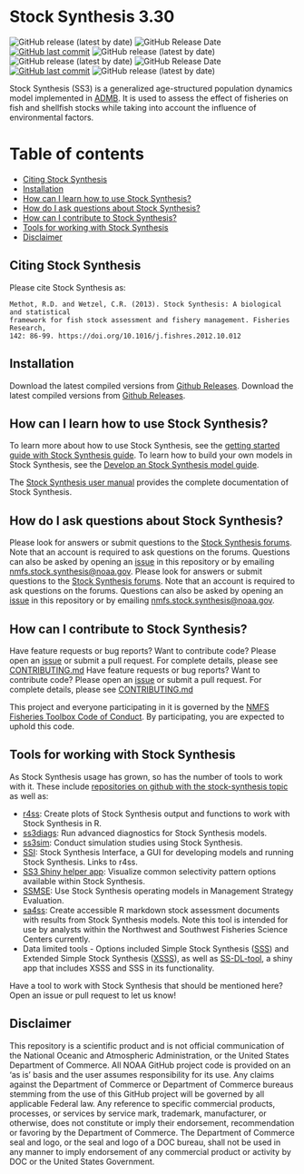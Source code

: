 # Stock Synthesis 3.30
![GitHub release (latest by date)](https://img.shields.io/github/v/release/nmfs-ost/ss3-source-code)
![GitHub Release Date](https://img.shields.io/github/release-date/nmfs-ost/ss3-source-code)
[![GitHub last commit](https://img.shields.io/github/last-commit/nmfs-ost/ss3-source-code)](https://github.com/nmfs-ost/ss3-source-code/commits/main)
![GitHub release (latest by date)](https://img.shields.io/github/downloads/nmfs-ost/ss3-source-code/latest/total)
![GitHub release (latest by date)](https://img.shields.io/github/v/release/nmfs-ost/ss3-source-code)
![GitHub Release Date](https://img.shields.io/github/release-date/nmfs-ost/ss3-source-code)
[![GitHub last commit](https://img.shields.io/github/last-commit/nmfs-ost/ss3-source-code)](https://github.com/nmfs-ost/ss3-source-code/commits/main)
![GitHub release (latest by date)](https://img.shields.io/github/downloads/nmfs-ost/ss3-source-code/latest/total)

Stock Synthesis (SS3) is a generalized age-structured population dynamics model implemented in [ADMB](http://www.admb-project.org/). It is used to assess the effect of fisheries on fish and shellfish stocks while taking into account the influence of environmental factors.

# Table of contents
-   [Citing Stock Synthesis](#citing-stock-synthesis)
-   [Installation](#installation)
-   [How can I learn how to use Stock Synthesis?](#how-can-i-learn-how-to-use-stock-synthesis)
-   [How do I ask questions about Stock Synthesis?](#how-do-i-ask-questions-about-stock-synthesis)
-   [How can I contribute to Stock Synthesis?](#how-can-i-contribute-to-stock-synthesis)
-   [Tools for working with Stock Synthesis](#tools-for-working-with-stock-synthesis)
-   [Disclaimer](#disclaimer)


## Citing Stock Synthesis

Please cite Stock Synthesis as:

```
Methot, R.D. and Wetzel, C.R. (2013). Stock Synthesis: A biological and statistical
framework for fish stock assessment and fishery management. Fisheries Research, 
142: 86-99. https://doi.org/10.1016/j.fishres.2012.10.012
```

## Installation

Download the latest compiled versions from [Github Releases](https://github.com/nmfs-ost/ss3-source-code/releases).
Download the latest compiled versions from [Github Releases](https://github.com/nmfs-ost/ss3-source-code/releases).

## How can I learn how to use Stock Synthesis?

To learn more about how to use Stock Synthesis, see the [getting started guide with Stock Synthesis guide](https://nmfs-ost.github.io/ss3-doc/Getting_Started_SS3.html). To learn how to build your own models in Stock Synthesis, see the [Develop an Stock Synthesis model guide](https://nmfs-ost.github.io/ss3-doc/ss3_model_tips.html).

The [Stock Synthesis user manual](https://nmfs-ost.github.io/doc/SS330_User_Manual_release.html) provides the complete documentation of Stock Synthesis.

## How do I ask questions about Stock Synthesis?

Please look for answers or submit questions to the [Stock Synthesis forums](https://vlab.noaa.gov/web/stock-synthesis/public-forums). Note that an account is required to ask questions on the forums. Questions can also be asked by opening an [issue](https://github.com/nmfs-ost/ss3-source-code/issues) in this repository or by emailing nmfs.stock.synthesis@noaa.gov.
Please look for answers or submit questions to the [Stock Synthesis forums](https://vlab.noaa.gov/web/stock-synthesis/public-forums). Note that an account is required to ask questions on the forums. Questions can also be asked by opening an [issue](https://github.com/nmfs-ost/ss3-source-code/issues) in this repository or by emailing nmfs.stock.synthesis@noaa.gov.

## How can I contribute to Stock Synthesis?

Have feature requests or bug reports? Want to contribute code? Please open an [issue](https://github.com/nmfs-ost/ss3-source-code/issues) or submit a pull request. For complete details, please see [CONTRIBUTING.md](CONTRIBUTING.md)
Have feature requests or bug reports? Want to contribute code? Please open an [issue](https://github.com/nmfs-ost/ss3-source-code/issues) or submit a pull request. For complete details, please see [CONTRIBUTING.md](CONTRIBUTING.md)

This project and everyone participating in it is governed by the [NMFS Fisheries Toolbox Code of Conduct](https://github.com/nmfs-fish-tools/Resources/blob/master/CODE_OF_CONDUCT.md). By participating, you are expected to uphold this code.

## Tools for working with Stock Synthesis

As Stock Synthesis usage has grown, so has the number of tools to work with it. These include [repositories on github with the stock-synthesis topic](https://github.com/topics/stock-synthesis) as well as:

- [r4ss](https://github.com/r4ss/r4ss): Create plots of Stock Synthesis output and functions to work with Stock Synthesis in R.
- [ss3diags](https://github.com/PIFSCstockassessments/ss3diags): Run advanced diagnostics for Stock Synthesis models.
- [ss3sim](https://github.com/ss3sim/ss3sim): Conduct simulation studies using Stock Synthesis.
- [SSI](https://vlab.noaa.gov/web/stock-synthesis/document-library/-/document_library/0LmuycloZeIt/view/5042951): Stock Synthesis Interface, a GUI for developing models and running Stock Synthesis. Links to r4ss.
- [SS3 Shiny helper app](https://connect.fisheries.noaa.gov/ss3-helper/): Visualize common selectivity pattern options available within Stock Synthesis.
- [SSMSE](https://github.com/nmfs-fish-tools/SSMSE): Use Stock Synthesis operating models in Management Strategy Evaluation.
- [sa4ss](https://github.com/nwfsc-assess/sa4ss): Create accessible R markdown stock assessment documents with results from Stock Synthesis models. Note this tool is intended for use by analysts within the Northwest and Southwest Fisheries Science Centers currently.
- Data limited tools - Options included Simple Stock Synthesis ([SSS](https://github.com/shcaba/SSS)) and Extended Simple Stock Synthesis ([XSSS](https://github.com/chantelwetzel-noaa/XSSS)), as well as [SS-DL-tool](https://github.com/shcaba/SS-DL-tool), a shiny app that includes XSSS and SSS in its functionality.

Have a tool to work with Stock Synthesis that should be mentioned here? Open an issue or pull request to let us know!

## Disclaimer

This repository is a scientific product and is not official communication of the National Oceanic and
Atmospheric Administration, or the United States Department of Commerce. All NOAA GitHub project
code is provided on an ‘as is’ basis and the user assumes responsibility for its use. Any claims against the
Department of Commerce or Department of Commerce bureaus stemming from the use of this GitHub
project will be governed by all applicable Federal law. Any reference to specific commercial products,
processes, or services by service mark, trademark, manufacturer, or otherwise, does not constitute or
imply their endorsement, recommendation or favoring by the Department of Commerce. The Department
of Commerce seal and logo, or the seal and logo of a DOC bureau, shall not be used in any manner to
imply endorsement of any commercial product or activity by DOC or the United States Government.
